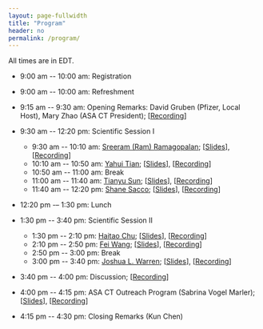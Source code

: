 ```yaml
---
layout: page-fullwidth
title: "Program"
header: no
permalink: /program/
---
```


All times are in EDT.

+ 9:00 am -- 10:00 am: Registration

+ 9:00 am -- 10:00 am: Refreshment

+ 9:15 am -- 9:30 am: Opening Remarks: David Gruben (Pfizer, Local Host), Mary Zhao (ASA CT President);
  [<a href="https://youtu.be/Wyo9nL-VWaU" target="_blank">Recording</a>]

+ 9:30 am -- 12:20 pm: Scientific Session I
  - 9:30 am -- 10:10 am: <a href="../speakers/#speaker1">Sreeram (Ram) Ramagopalan</a>; 
  [<a href="../docs/slides/AM1-SreeramRamagopalan.pdf">Slides</a>], 
  [<a href="https://youtu.be/EFsl0mUbPIc" target="_blank">Recording</a>]
  - 10:10 am -- 10:50 am: <a href="../speakers/#speaker2">Yahui Tian</a>; 
  [<a href="../docs/slides/AM2-YahuiTian.pdf">Slides</a>], 
  [<a href="https://youtu.be/-5Qz8XppdnI" target="_blank">Recording</a>]
  - 10:50 am -- 11:00 am: Break  
  - 11:00 am -- 11:40 am:  <a href="../speakers/#speaker3">Tianyu Sun</a>; 
  [<a href="../docs/slides/AM3-TianyuSun.pdf">Slides</a>], 
  [<a href="https://youtu.be/WVOJNiGtV1M" target="_blank">Recording</a>]
  - 11:40 am -- 12:20 pm:  <a href="../speakers/#speaker4">Shane Sacco</a>; 
  [<a href="../docs/slides/AM4-ShaneSacco.pdf">Slides</a>], 
  [<a href="https://youtu.be/CAwX3cA3zkg" target="_blank">Recording</a>]

+ 12:20 pm -– 1:30 pm: Lunch

+ 1:30 pm -- 3:40 pm: Scientific Session II
  - 1:30 pm -- 2:10 pm: <a href="../speakers/#speaker5">Haitao Chu</a>; 
  [<a href="../docs/slides/PM1-HaitaoChu.pdf">Slides</a>], 
  [<a href="https://youtu.be/y1EzinNn8CY" target="_blank">Recording</a>]
  - 2:10 pm -- 2:50 pm: <a href="../speakers/#speaker6">Fei Wang</a>; 
  [<a href="../docs/slides/PM2-FeiWang.pdf">Slides</a>], 
  [<a href="https://youtu.be/FkospzWfCrs" target="_blank">Recording</a>]
  - 2:50 pm -- 3:00 pm: Break
  - 3:00 pm -- 3:40 pm: <a href="../speakers/#speaker7">Joshua L. Warren</a>; 
  [<a href="../docs/slides/PM3-JoshuaWarren.pdf">Slides</a>], 
  [<a href="https://youtu.be/4k1Aw3ApRNU" target="_blank">Recording</a>]

+ 3:40 pm -- 4:00 pm: Discussion; [<a href="https://youtu.be/778pqkczCGk" target="_blank">Recording</a>]

+ 4:00 pm -- 4:15 pm: ASA CT Outreach Program (Sabrina Vogel Marler); 
  [<a href="../docs/slides/PM4-Sabrina.pdf">Slides</a>], 
  [<a href="https://youtu.be/xWHrehyWR0E" target="_blank">Recording</a>]

+ 4:15 pm -- 4:30 pm: Closing Remarks (Kun Chen)
